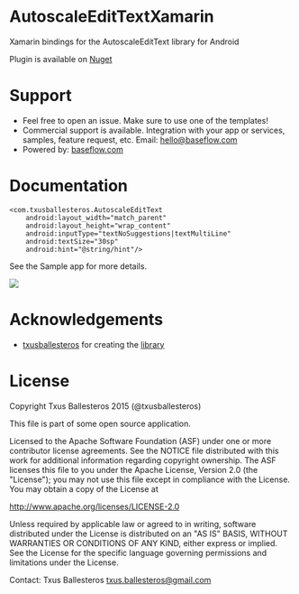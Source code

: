 # AutoscaleEditTextXamarin

Xamarin bindings for the AutoscaleEditText library for Android

Plugin is available on [Nuget](https://www.nuget.org/packages/Xam.Plugins.Android.AutoscaleEditTextXamarin/)

# Support

* Feel free to open an issue. Make sure to use one of the templates!
* Commercial support is available. Integration with your app or services, samples, feature request, etc. Email: [hello@baseflow.com](mailto:hello@baseflow.com)
* Powered by: [baseflow.com](https://baseflow.com)

Documentation
=============

    <com.txusballesteros.AutoscaleEditText
        android:layout_width="match_parent"
        android:layout_height="wrap_content"
        android:inputType="textNoSuggestions|textMultiLine"
        android:textSize="30sp"
        android:hint="@string/hint"/>

See the Sample app for more details.

![](https://github.com/txusballesteros/AutosizeEditText/raw/master/assets/demo.gif)

Acknowledgements
=======

* [txusballesteros](https://github.com/txusballesteros) for creating the [library](https://github.com/txusballesteros/AutosizeEditText)

License
=======

Copyright Txus Ballesteros 2015 (@txusballesteros)

This file is part of some open source application.

Licensed to the Apache Software Foundation (ASF) under one or more contributor license agreements. See the NOTICE file distributed with this work for additional information regarding copyright ownership. The ASF licenses this file to you under the Apache License, Version 2.0 (the "License"); you may not use this file except in compliance with the License. You may obtain a copy of the License at

http://www.apache.org/licenses/LICENSE-2.0

Unless required by applicable law or agreed to in writing, software distributed under the License is distributed on an "AS IS" BASIS, WITHOUT WARRANTIES OR CONDITIONS OF ANY KIND, either express or implied. See the License for the specific language governing permissions and limitations under the License.

Contact: Txus Ballesteros txus.ballesteros@gmail.com
